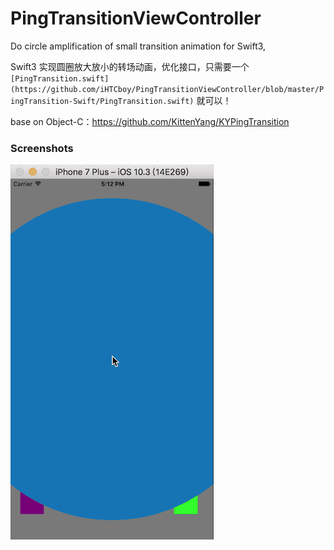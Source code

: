 # PingTransitionViewController

Do circle amplification of small transition animation for Swift3,

Swift3 实现圆圈放大放小的转场动画，优化接口，只需要一个 ` [PingTransition.swift](https://github.com/iHTCboy/PingTransitionViewController/blob/master/PingTransition-Swift/PingTransition.swift) ` 就可以！ 

base on Object-C：https://github.com/KittenYang/KYPingTransition


### Screenshots

![Screenshots](https://github.com/iHTCboy/PingTransitionViewController/blob/master/PingTransition-Swift/Screenshots/PingTransition-20170521-171300.gif)
